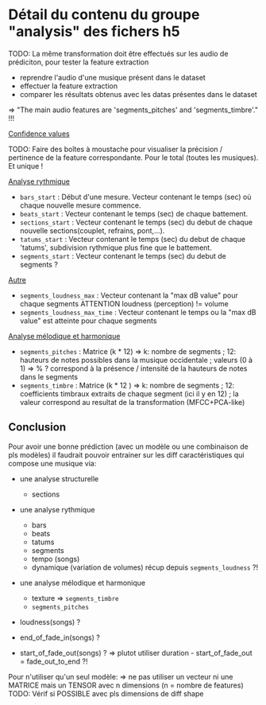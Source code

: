 # Détail du contenu du groupe "analysis" des fichers h5

TODO: La même transformation doit être effectués sur les audio de prédiciton, pour tester la feature extraction

- reprendre l'audio d'une musique présent dans le dataset
- effectuer la feature extraction
- comparer les résultats obtenus avec les datas présentes dans le dataset

=> "The main audio features are 'segments_pitches' and 'segments_timbre'." !!!

<u>Confidence values</u>

TODO: Faire des boîtes à moustache pour visualiser la précision / pertinence de la feature correspondante. Pour le total (toutes les musiques). Et unique !

<u>Analyse rythmique</u>

- `bars_start` : Début d'une mesure. Vecteur contenant le temps (sec) où chaque nouvelle mesure commence.
- `beats_start` : Vecteur contenant le temps (sec) de chaque battement.
- `sections_start` : Vecteur contenant le temps (sec) du debut de chaque nouvelle sections(couplet, refrains, pont,...).
- `tatums_start` : Vecteur contenant le temps (sec) du debut de chaque 'tatums', subdivision rythmique plus fine que le battement.
- `segments_start` : Vecteur contenant le temps (sec) du debut de segments ?

<u>Autre</u>

- `segments_loudness_max` : Vecteur contenant la "max dB value" pour chaque segments ATTENTION loudness (perception) != volume
- `segments_loudness_max_time` : Vecteur contenant le temps ou la "max dB value" est atteinte pour chaque segments

<u>Analyse mélodique et harmonique</u>

- `segments_pitches` : Matrice (k \* 12) => k: nombre de segments ; 12: hauteurs de notes possibles dans la musique occidentale ; valeurs (0 à 1) => % ? correspond à la présence / intensité de la hauteurs de notes dans le segments
- `segments_timbre` : Matrice (k \* 12 ) => k: nombre de segments ; 12: coefficients timbraux extraits de chaque segment (ici il y en 12) ; la valeur correspond au resultat de la transformation (MFCC+PCA-like)

## Conclusion

Pour avoir une bonne prédiction (avec un modèle ou une combinaison de pls modèles) il faudrait pouvoir entrainer sur les diff caractéristiques qui compose une musique via:

- une analyse structurelle
  - sections
- une analyse rythmique
  - bars
  - beats
  - tatums
  - segments
  - tempo (songs)
  - dynamique (variation de volumes) récup depuis `segments_loudness` ?!
- une analyse mélodique et harmonique

  - texture => `segments_timbre`
  - `segments_pitches`

- loudness(songs) ?
- end_of_fade_in(songs) ?
- start_of_fade_out(songs) ? => plutot utiliser duration - start_of_fade_out = fade_out_to_end ?!

Pour n'utiliser qu'un seul modèle:
=> ne pas utiliser un vecteur ni une MATRICE mais un TENSOR avec n dimensions (n = nombre de features)
TODO: Vérif si POSSIBLE avec pls dimensions de diff shape
